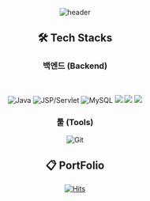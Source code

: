 

<div align="center">

![header](https://capsule-render.vercel.app/api?type=transparent&color=_hexcode&height=140&section=header&text=Gichang%20Github&fontSize=55)

## 🛠️ Tech Stacks

<h3>백엔드 (Backend)</h3><br>

![Java](https://img.shields.io/badge/Java-007396?style=flat-square&logo=Java&logoColor=white)
![JSP/Servlet](https://img.shields.io/badge/JSP%2FServlet-007396?style=flat-square&logo=Java&logoColor=white)
![MySQL](https://img.shields.io/badge/MySQL-4479A1?style=flat-square&logo=MySQL&logoColor=white)
<img src="https://img.shields.io/badge/MyBatis-000000?style=flat-square&logo=MyBatis&logoColor=white"> 
<img src="https://img.shields.io/badge/Spring-9ACD32?style=flat&logo=Spring&logoColor=white"/> 
<img src="https://img.shields.io/badge/SpringBoot-9ACD32?style=flat&logo=SpringBoot&logoColor=white"/> 



<h3>툴 (Tools)</h3>

![Git](https://img.shields.io/badge/Git-F05032?style=flat-square&logo=Git&logoColor=white)

<!--


![Eclipse](https://img.shields.io/badge/Eclipse-2C2255?style=flat&logo=Eclipse%20IDE&logoColor=white)
<img src="https://img.shields.io/badge/SpringToolSuite4-9ACD32?style=flat-square&logo=Ajax&logoColor=white"> 

<h3>프론트엔드 (Frontend)</h3><br>

![bootstrap](https://img.shields.io/badge/bootstrap-7952B3?style=flat-square&logo=bootstrap&logoColor=white)
![vite](https://img.shields.io/badge/vite-646CFF?style=flat-square&logo=vite&logoColor=white)
<img src="https://img.shields.io/badge/html5-E34F26?style=flat-square&logo=html5&logoColor=white"> 
<img src="https://img.shields.io/badge/css-1572B6?style=flat-square&logo=css3&logoColor=white"> 
<img src="https://img.shields.io/badge/javascript-F7DF1E?style=flat-square&logo=javascript&logoColor=black"> 
<img src="https://img.shields.io/badge/Ajax-2c83b9?style=flat-square&logo=Ajax&logoColor=white"> 
<img src="https://img.shields.io/badge/Vue.js-099268?style=flat-square&logo=Vue.js&logoColor=white"/>






## 👨‍💼 Stats
![Anurag's GitHub stats](https://github-readme-stats.vercel.app/api?username=gichangee&show_icons=true&theme=radical)



## 🥇 Algorithm Solve

  [![Solved.ac Profile](http://mazassumnida.wtf/api/v2/generate_badge?boj=parkgc0504)](https://solved.ac/parkgc0504/)

-->

## 📋 PortFolio

[![Hits](https://hits.seeyoufarm.com/api/count/incr/badge.svg?url=https%3A%2F%2Fgithub.com%2Fgichangee%2Fhit-counter&count_bg=%2379C83D&title_bg=%23555555&icon=&icon_color=%23E7E7E7&title=hits&edge_flat=false)](https://hits.seeyoufarm.com) 
